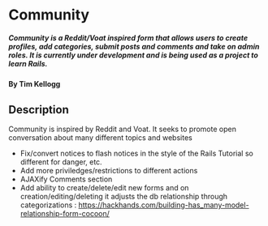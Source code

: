 # Community

##### Community is a Reddit/Voat inspired form that allows users to create profiles, add categories, submit posts and comments and take on admin roles. It is currently under development and is being used as a project to learn Rails. 

#### By **Tim Kellogg**

## Description 

Community is inspired by Reddit and Voat.  It seeks to promote open conversation about many different topics and websites 

* Fix/convert notices to flash notices in the style of the Rails Tutorial so different for danger, etc. 
* Add more priviledges/restrictions to different actions 
* AJAXify Comments section 
* Add ability to create/delete/edit new forms and on creation/editing/deleting it adjusts the db relationship through categorizations : https://hackhands.com/building-has_many-model-relationship-form-cocoon/



